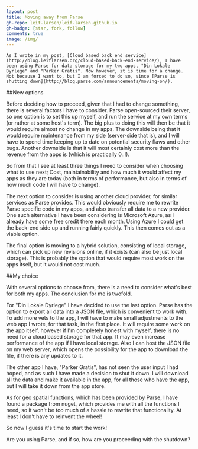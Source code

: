 ```yaml
---
layout: post
title: Moving away from Parse
gh-repo: leif-larsen/leif-larsen.github.io
gh-badge: [star, fork, follow]
comments: true
image: /img/
---
```

    
    As I wrote in my post, [Cloud based back end service](http://blog.leiflarsen.org/cloud-based-back-end-service/), I have been using Parse for data storage for my two apps, "Din Lokale Dyrlege" and "Parker Gratis". Now however, it is time for a change. Not because I want to, but I am forced to do so, since [Parse is shutting down](http://blog.parse.com/announcements/moving-on/).

##New options

Before deciding how to proceed, given that I had to change something, there is several factors I have to consider. Parse open-sourced their server, so one option is to set this up myself, and run the service at my own terms (or rather at some host's term). The big plus to doing this will then be that it would require almost no change in my apps. The downside being that it would require maintenance from my side (server-side that is), and I will have to spend time keeping up to date on potential security flaws and other bugs. Another downside is that it will most certainly cost more than the revenue from the apps is (which is practically 0..!).

So from that I see at least three things I need to consider when choosing what to use next; Cost, maintainability and how much it would affect my apps as they are today (both in terms of performance, but also in terms of how much code I will have to change).

The next option to consider is using another cloud provider, for similar services as Parse provides. This would obviously require me to rewrite Parse specific code in my apps, and also transfer all data to a new provider. One such alternative I have been considering is Microsoft Azure, as I already have some free credit there each month. Using Azure I could get the back-end side up and running fairly quickly. This then comes out as a viable option. 

The final option is moving to a hybrid solution, consisting of local storage, which can pick up new revisions online, if it exists (can also be just local storage). This is probably the option that would require most work on the apps itself, but it would not cost much.

##My choice

With several options to choose from, there is a need to consider what's best for both my apps. The conclusion for me is twofold.

For "Din Lokale Dyrlege" I have decided to use the last option. Parse has the option to export all data into a JSON file, which is convenient to work with. To add more vets to the app, I will have to make small adjustments to the web app I wrote, for that task, in the first place. It will require some work on the app itself, however if I'm completely honest with myself, there is no need for a cloud based storage for that app. It may even increase performance of the app if I have local storage. Also I can host the JSON file on my web server, which opens the possibility for the app to download the file, if there is any updates to it.

The other app I have, "Parker Gratis", has not seen the user input I had hoped, and as such I have made a decision to shut it down. I will download all the data and make it available in the app, for all those who have the app, but I will take it down from the app store. 

As for geo spatial functions, which has been provided by Parse, I have found a package from nuget, which provides me with all the functions I need, so it won't be too much of a hassle to rewrite that functionality. At least I don't have to reinvent the wheel!

So now I guess it's time to start the work!

Are you using Parse, and if so, how are you proceeding with the shutdown?